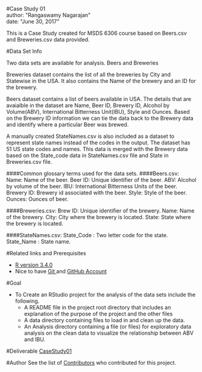 #Case Study 01 <br />
author: "Rangaswamy Nagarajan" <br />
date: "June 30, 2017"<br /> 

This is a Case Study created for MSDS 6306 course based on Beers.csv and Breweries.csv data provided.

#Data Set Info <br />

Two data sets are available for analysis. Beers and Breweries

Breweries dataset contains the list of all the breweries by City and Statewise in the USA.
It also contains the Name of the brewery and an ID for the brewery.

Beers dataset contains a list of beers available in USA.
The details that are avaialble in the dataset are Name, Beer ID, Brewery ID, Alcohol by Volume(ABV), International Bitterness Unit(IBU), Style and Ounces.
Based on the Brewery ID information we can tie the data back to the Brewery data and identify where a particular Beer was brewed.

A manually created StateNames.csv is also included as a dataset to represent state names instead of the codes in the output. The dataset has 51 US state codes and names. This data is merged with the Brewery data based on the State_code data in StateNames.csv file and State in Breweries.csv file.

####Common glossary terms used for the data sets.
####Beers.csv:
Name: Name of the beer.
Beer ID: Unique identifier of the beer.
ABV: Alcohol by volume of the beer.
IBU: International Bitterness Units of the beer.
Brewery ID: Brewery id associated with the beer.
Style: Style of the beer.
Ounces: Ounces of beer.

####Breweries.csv:
Brew ID: Unique identifier of the brewery.
Name: Name of the brewery.
City: City where the brewery is located.
State: State where the brewery is located.

####StateNames.csv:
State_Code : Two letter code for the state.
State_Name : State name.

#Related links and Prerequisites
  * <a href = "https://cran.r-project.org/bin/windows/base/R-3.4.0-win.exe">R version 3.4.0</a>
  * Nice to have <a href="https://git-scm.com/download/win">Git </a> and <a href = "https://github.com/">GitHub Account</a>

#Goal
  * To Create an RStudio project for the analysis of the data sets include the following.
	* A README file in the project root directory that includes an explanation of the purpose of the project and the other files
	* A data directory containing files to load in and clean up the data. 
	* An Analysis directory containing a file (or files) for exploratory data analysis on the clean data to visualize the relationship between ABV and IBU.

#Deliverable 
  <a href="https://github.com/rnagarajan1/MSDSCaseStudy01">CaseStudy01</a>
  
#Author
 See the list of <a href ="https://github.com/rnagarajan1/MSDSCaseStudy01/graphs/contributors">Contributors</a> who contributed for this project.
